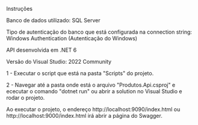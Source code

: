 Instruções

Banco de dados utilizado: SQL Server

Tipo de autenticação do banco que está configurada na connection string: Windows Authentication (Autenticação do Windows)

API desenvolvida em .NET 6

Versão do Visual Studio: 2022 Community

1 - Executar o script que está na pasta "Scripts" do projeto.

2 - Navegar até a pasta onde está o arquivo "Produtos.Api.csproj" e ececutar o comando "dotnet run" ou abrir a solution no Visual Studio e rodar o projeto.

Ao executar o projeto, o endereço http://localhost:9090/index.html ou http://localhost:9000/index.html irá abrir a página do Swagger.
